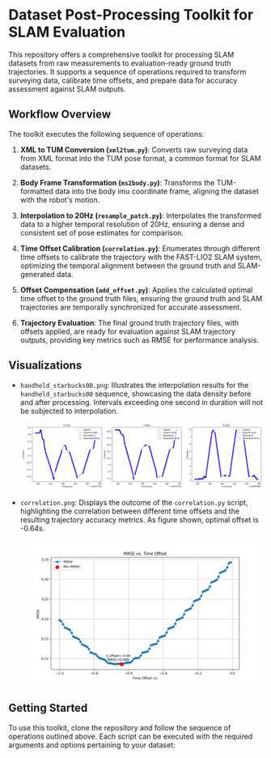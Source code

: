 # Dataset Post-Processing Toolkit for SLAM Evaluation

This repository offers a comprehensive toolkit for processing SLAM datasets from raw measurements to evaluation-ready ground truth trajectories. It supports a sequence of operations required to transform surveying data, calibrate time offsets, and prepare data for accuracy assessment against SLAM outputs.

## Workflow Overview

The toolkit executes the following sequence of operations:

1. **XML to TUM Conversion (`xml2tum.py`)**: Converts raw surveying data from XML format into the TUM pose format, a common format for SLAM datasets.

2. **Body Frame Transformation (`ms2body.py`)**: Transforms the TUM-formatted data into the body imu coordinate frame, aligning the dataset with the robot's motion.

3. **Interpolation to 20Hz (`resample_patch.py`)**: Interpolates the transformed data to a higher temporal resolution of 20Hz, ensuring a dense and consistent set of pose estimates for comparison.

4. **Time Offset Calibration (`correlation.py`)**: Enumerates through different time offsets to calibrate the trajectory with the FAST-LIO2 SLAM system, optimizing the temporal alignment between the ground truth and SLAM-generated data.

5. **Offset Compensation (`add_offset.py`)**: Applies the calculated optimal time offset to the ground truth files, ensuring the ground truth and SLAM trajectories are temporally synchronized for accurate assessment.

6. **Trajectory Evaluation**: The final ground truth trajectory files, with offsets applied, are ready for evaluation against SLAM trajectory outputs, providing key metrics such as RMSE for performance analysis.

## Visualizations

- `handheld_starbucks00.png`: Illustrates the interpolation results for the `handheld_starbucks00` sequence, showcasing the data density before and after processing. Intervals exceeding one second in duration will not be subjected to interpolation.
  
  ![Interpolation Results](handheld_starbucks00.png)

- `correlation.png`: Displays the outcome of the `correlation.py` script, highlighting the correlation between different time offsets and the resulting trajectory accuracy metrics. As figure shown, optimal offset is -0.64s.

  ![Time Offset Calibration](correlation.png)

## Getting Started

To use this toolkit, clone the repository and follow the sequence of operations outlined above. Each script can be executed with the required arguments and options pertaining to your dataset:

